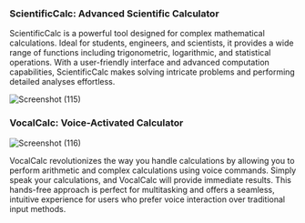 ### ScientificCalc: Advanced Scientific Calculator
ScientificCalc is a powerful tool designed for complex mathematical calculations. Ideal for students, engineers, and scientists, it provides a wide range of functions including trigonometric, logarithmic, and statistical operations. With a user-friendly interface and advanced computation capabilities, ScientificCalc makes solving intricate problems and performing detailed analyses effortless.

![Screenshot (115)](https://github.com/user-attachments/assets/9e266c2e-6598-49e0-8981-509f6c649236)

### VocalCalc: Voice-Activated Calculator

![Screenshot (116)](https://github.com/user-attachments/assets/cb63f63a-2863-4b78-848c-151c21bf6e85)

VocalCalc revolutionizes the way you handle calculations by allowing you to perform arithmetic and complex calculations using voice commands. Simply speak your calculations, and VocalCalc will provide immediate results. This hands-free approach is perfect for multitasking and offers a seamless, intuitive experience for users who prefer voice interaction over traditional input methods.

